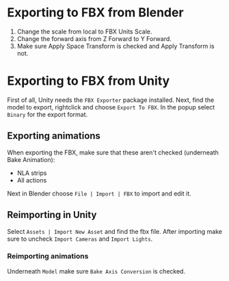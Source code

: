 # Exporting to FBX from Blender
1. Change the scale from local to FBX Units Scale.
2. Change the forward axis from Z Forward to Y Forward.
3. Make sure Apply Space Transform is checked and Apply Transform is not.

# Exporting to FBX from Unity
First of all, Unity needs the `FBX Exporter` package installed. Next, find the model to export, rightclick and choose `Export To FBX`. In the popup select `Binary` for the export format.

## Exporting animations
When exporting the FBX, make sure that these aren't checked (underneath Bake Animation):
* NLA strips
* All actions

Next in Blender choose `File | Import | FBX` to import and edit it.
## Reimporting in Unity
Select `Assets | Import New Asset` and find the fbx file. After importing make sure to uncheck `Import Cameras` and `Import Lights`.

### Reimporting animations
Underneath `Model` make sure `Bake Axis Conversion` is checked. 
